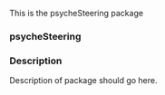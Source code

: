 This is the psycheSteering   package 
### psycheSteering
### Description
Description of package should go here.
